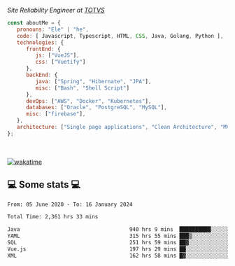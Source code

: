 <p><em>Site Reliability Engineer at <a href="https://www.totvs.com/">TOTVS</a></br>
</em></p>


```javascript
const aboutMe = {
   pronouns: "Ele" | "he",
   code: [ Javascript, Typescript, HTML, CSS, Java, Golang, Python ],
   technologies: {
      frontEnd: {
         js: ["VueJS"],
         css: ["Vuetify"]
      },
      backEnd: {
         java: ["Spring", "Hibernate", "JPA"],
         misc: ["Bash", "Shell Script"]
      },
      devOps: ["AWS", "Docker", "Kubernetes"],
      databases: ["Oracle", "PostgreSQL", "MySQL"],
      misc: ["firebase"],
   },
   architecture: ["Single page applications", "Clean Architecture", "MVC", "Microservices"],
};
```
</br></br>
[![wakatime](https://wakatime.com/badge/user/a3a8ed06-d304-4d6b-bc86-4adc418cdea7.svg)](https://wakatime.com/@a3a8ed06-d304-4d6b-bc86-4adc418cdea7)
<h2>💻 Some stats 💻</h2>

<!--START_SECTION:waka-->

```txt
From: 05 June 2020 - To: 16 January 2024

Total Time: 2,361 hrs 33 mins

Java                                   940 hrs 9 mins  ██████████░░░░░░░░░░░░░░░   39.81 %
YAML                                   315 hrs 55 mins ███▒░░░░░░░░░░░░░░░░░░░░░   13.38 %
SQL                                    251 hrs 59 mins ██▓░░░░░░░░░░░░░░░░░░░░░░   10.67 %
Vue.js                                 197 hrs 29 mins ██░░░░░░░░░░░░░░░░░░░░░░░   08.36 %
XML                                    162 hrs 58 mins █▓░░░░░░░░░░░░░░░░░░░░░░░   06.90 %
```

<!--END_SECTION:waka-->
